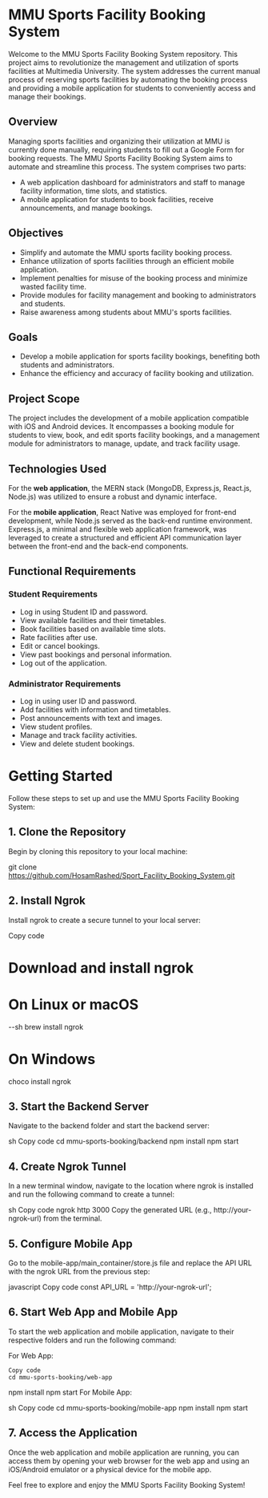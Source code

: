 # MMU Sports Facility Booking System

Welcome to the MMU Sports Facility Booking System repository. This project aims to revolutionize the management and utilization of sports facilities at Multimedia University. The system addresses the current manual process of reserving sports facilities by automating the booking process and providing a mobile application for students to conveniently access and manage their bookings.

## Overview

Managing sports facilities and organizing their utilization at MMU is currently done manually, requiring students to fill out a Google Form for booking requests. The MMU Sports Facility Booking System aims to automate and streamline this process. The system comprises two parts:
- A web application dashboard for administrators and staff to manage facility information, time slots, and statistics.
- A mobile application for students to book facilities, receive announcements, and manage bookings.

## Objectives

- Simplify and automate the MMU sports facility booking process.
- Enhance utilization of sports facilities through an efficient mobile application.
- Implement penalties for misuse of the booking process and minimize wasted facility time.
- Provide modules for facility management and booking to administrators and students.
- Raise awareness among students about MMU's sports facilities.

## Goals

- Develop a mobile application for sports facility bookings, benefiting both students and administrators.
- Enhance the efficiency and accuracy of facility booking and utilization.

## Project Scope

The project includes the development of a mobile application compatible with iOS and Android devices. It encompasses a booking module for students to view, book, and edit sports facility bookings, and a management module for administrators to manage, update, and track facility usage.

## Technologies Used

For the **web application**, the MERN stack (MongoDB, Express.js, React.js, Node.js) was utilized to ensure a robust and dynamic interface.

For the **mobile application**, React Native was employed for front-end development, while Node.js served as the back-end runtime environment. Express.js, a minimal and flexible web application framework, was leveraged to create a structured and efficient API communication layer between the front-end and the back-end components.

## Functional Requirements

### Student Requirements

- Log in using Student ID and password.
- View available facilities and their timetables.
- Book facilities based on available time slots.
- Rate facilities after use.
- Edit or cancel bookings.
- View past bookings and personal information.
- Log out of the application.

### Administrator Requirements

- Log in using user ID and password.
- Add facilities with information and timetables.
- Post announcements with text and images.
- View student profiles.
- Manage and track facility activities.
- View and delete student bookings.

# Getting Started

Follow these steps to set up and use the MMU Sports Facility Booking System:

## 1. Clone the Repository

Begin by cloning this repository to your local machine:

git clone https://github.com/HosamRashed/Sport_Facility_Booking_System.git

## 2. Install Ngrok
Install ngrok to create a secure tunnel to your local server:

Copy code
# Download and install ngrok

# On Linux or macOS
--sh brew install ngrok

# On Windows
choco install ngrok

## 3. Start the Backend Server
Navigate to the backend folder and start the backend server:

sh
Copy code
cd mmu-sports-booking/backend
npm install
npm start
## 4. Create Ngrok Tunnel
In a new terminal window, navigate to the location where ngrok is installed and run the following command to create a tunnel:

sh
Copy code
ngrok http 3000
Copy the generated URL (e.g., http://your-ngrok-url) from the terminal.

## 5. Configure Mobile App
Go to the mobile-app/main_container/store.js file and replace the API URL with the ngrok URL from the previous step:

javascript
Copy code
const API_URL = 'http://your-ngrok-url';
## 6. Start Web App and Mobile App
To start the web application and mobile application, navigate to their respective folders and run the following command:

For Web App:

```
Copy code
cd mmu-sports-booking/web-app
```
npm install
npm start
For Mobile App:

sh
Copy code
cd mmu-sports-booking/mobile-app
npm install
npm start
## 7. Access the Application
Once the web application and mobile application are running, you can access them by opening your web browser for the web app and using an iOS/Android emulator or a physical device for the mobile app.

Feel free to explore and enjoy the MMU Sports Facility Booking System!

